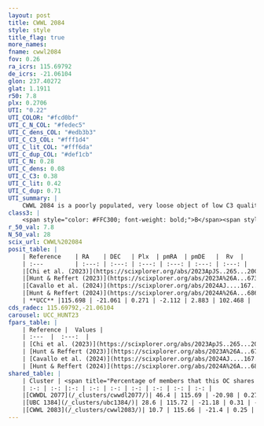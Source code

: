 ```yaml
---
layout: post
title: CWWL 2084
style: style
title_flag: true
more_names: 
fname: cwwl2084
fov: 0.26
ra_icrs: 115.69792
de_icrs: -21.06104
glon: 237.40272
glat: 1.1911
r50: 7.8
plx: 0.2706
UTI: "0.22"
UTI_COLOR: "#fcd0bf"
UTI_C_N_COL: "#fedec5"
UTI_C_dens_COL: "#edb3b3"
UTI_C_C3_COL: "#fff1d4"
UTI_C_lit_COL: "#fff6da"
UTI_C_dup_COL: "#def1cb"
UTI_C_N: 0.28
UTI_C_dens: 0.08
UTI_C_C3: 0.38
UTI_C_lit: 0.42
UTI_C_dup: 0.71
UTI_summary: |
    CWWL 2084 is a poorly populated, very loose object of low C3 quality. It was recently reported in the literature.<br><br>This is likely a unique object, which shares a moderate percentage of members with at least one previously reported entry, and a small percentage with at least one entry reported in the same catalogue.
class3: |
    <span style="color: #FFC300; font-weight: bold;">B</span><span style="color: red; font-weight: bold;">C</span>
r_50_val: 7.8
N_50_val: 28
scix_url: CWWL%202084
posit_table: |
    | Reference    | RA    | DEC   | Plx  | pmRA  | pmDE   |  Rv  |
    | :---         | :---: | :---: | :---: | :---: | :---: | :---: |
    |[Chi et al. (2023)](https://scixplorer.org/abs/2023ApJS..265...20C) | 115.716 | -21.029 | 0.259 | -2.049 | 2.656 | -- |
    |[Hunt & Reffert (2023)](https://scixplorer.org/abs/2023A%26A...673A.114H) | 115.684 | -21.062 | 0.281 | -2.127 | 2.948 | 102.456 |
    |[Cavallo et al. (2024)](https://scixplorer.org/abs/2024AJ....167...12C) | 115.753 | -21.134 | 0.282 | -- | -- | -- |
    |[Hunt & Reffert (2024)](https://scixplorer.org/abs/2024A%26A...686A..42H) | 115.684 | -21.062 | 0.281 | -2.127 | 2.948 | 102.456 |
    | **UCC** |115.698 | -21.061 | 0.271 | -2.112 | 2.883 | 102.468 | 
cds_radec: 115.69792,-21.06104
carousel: UCC_HUNT23
fpars_table: |
    | Reference |  Values |
    | :---  |  :---:  |
    | [Chi et al. (2023)](https://scixplorer.org/abs/2023ApJS..265...20C) | `Age=0.1, Z=0.004` |
    | [Hunt & Reffert (2023)](https://scixplorer.org/abs/2023A%26A...673A.114H) | `AV50=0.686, diffAV50=1.223, MOD50=12.458, logAge50=8.133` |
    | [Cavallo et al. (2024)](https://scixplorer.org/abs/2024AJ....167...12C) | `AV50=1.07, dMod50=12.19, logAge50=7.51, [Fe/H]50=-0.24` |
    | [Hunt & Reffert (2024)](https://scixplorer.org/abs/2024A%26A...686A..42H) | `MassJ=218.149` |
shared_table: |
    | Cluster | <span title="Percentage of members that this OC shares with the ones listed">%</span>   | RA   | DEC   | Plx   | pmRA  | pmDE  | Rv | UTI |
    | :-: | :-: |:-: | :-: | :-: | :-: | :-: | :-: | :-: |
    |[CWWDL 2077](/_clusters/cwwdl2077/)| 46.4 | 115.69 | -20.98 | 0.27 | -2.07 | 2.92 | 100.37 |0.1 |
    |[UBC 1384](/_clusters/ubc1384/)| 28.6 | 115.72 | -21.18 | 0.31 | -2.13 | 2.97 | -- |0.09 |
    |[CWWL 2083](/_clusters/cwwl2083/)| 10.7 | 115.66 | -21.4 | 0.25 | -2.16 | 2.81 | 78.07 |0.21 |
---
```

